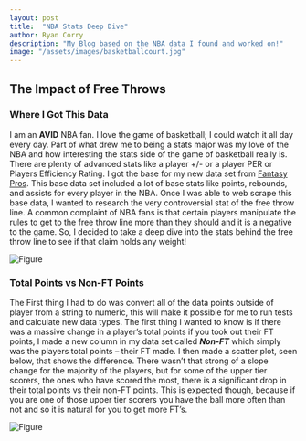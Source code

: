 ```yaml
---
layout: post
title:  "NBA Stats Deep Dive"
author: Ryan Corry
description: "My Blog based on the NBA data I found and worked on!"
image: "/assets/images/basketballcourt.jpg"
---
```


## The Impact of Free Throws

### Where I Got This Data

I am an **AVID** NBA fan. I love the game of basketball; I could watch it all day every day. Part of what drew me to being a stats major was my love of the NBA and how interesting the stats side of the game of basketball really is. There are plenty of advanced stats like a player +/- or a player PER or Players Efficiency Rating. I got the base for my new data set from <a href="https://www.fantasypros.com/nba/stats/overall.php" target="_blank">Fantasy Pros</a>. This base data set included a lot of base stats like points, rebounds, and assists for every player in the NBA. Once I was able to web scrape this base data, I wanted to research the very controversial stat of the free throw line. A common complaint of NBA fans is that certain players manipulate the rules to get to the free throw line more than they should and it is a negative to the game. So, I decided to take a deep dive into the stats behind the free throw line to see if that claim holds any weight!

![Figure]({{site.url}}/{{site.baseurl}}/assets/images/freethrow.jpg)

### Total Points vs Non-FT Points

The First thing I had to do was convert all of the data points outside of player from a string to numeric, this will make it possible for me to run tests and calculate new data types. The first thing I wanted to know is if there was a massive change in a player’s total points if you took out their FT points, I made a new column in my data set called ***Non-FT*** which simply was the players total points – their FT made. I then made a scatter plot, seen below, that shows the difference. There wasn’t that strong of a slope change for the majority of the players, but for some of the upper tier scorers, the ones who have scored the most, there is a significant drop in their total points vs their non-FT points. This is expected though, because if you are one of those upper tier scorers you have the ball more often than not and so it is natural for you to get more FT’s. 

![Figure]({{site.url}}/{{site.baseurl}}/assets/images/FT-vs-Non-FT.jpg)
